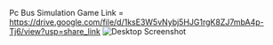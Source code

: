 Pc Bus Simulation Game
Link = https://drive.google.com/file/d/1ksE3W5vNybj5HJG1rgK8ZJ7mbA4p-Tj6/view?usp=share_link
![Desktop Screenshot](https://user-images.githubusercontent.com/95505121/206997446-e21bf150-cf02-443d-b281-a1bed2d0e27c.png)
